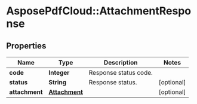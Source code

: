 ﻿# AsposePdfCloud::AttachmentResponse


## Properties
Name | Type | Description | Notes
------------ | ------------- | ------------- | -------------
**code** | **Integer** | Response status code. | 
**status** | **String** | Response status. | [optional] 
**attachment** | [**Attachment**](Attachment.md) |  | [optional] 



